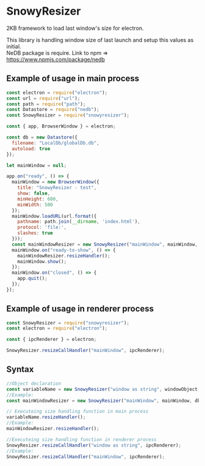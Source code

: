 # SnowyResizer
2KB framework to load last window's size for electron.

This library is handling window size of last launch and setup this values as initial.  
NeDB package is require. Link to npm => https://www.npmjs.com/package/nedb

## Example of usage in main process
```javascript
const electron = require("electron");
const url = require("url");
const path = require("path");
const Datastore = require("nedb");
const SnowyResizer = require("snowyresizer");

const { app, BrowserWindow } = electron;

const db = new Datastore({
  filename: "LocalDb/globalDb.db",
  autoload: true
});

let mainWindow = null;

app.on("ready", () => {
  mainWindow = new BrowserWindow({
    title: "SnowyResizer - test",
    show: false,
    minHeight: 600,
    minWidth: 500
  });
  mainWindow.loadURL(url.format({
    pathname: path.join(__dirname, 'index.html'),
    protocol: 'file:',
    slashes: true
  }));
  const mainWindowResizer = new SnowyResizer("mainWindow", mainWindow, db);
  mainWindow.on("ready-to-show", () => {
    mainWindowResizer.resizeHandler();
    mainWindow.show();
  });
  mainWindow.on("closed", () => {
    app.quit();
  });
});
```

## Example of usage in renderer process
```javascript
const SnowyResizer = require("snowyresizer");
const electron = require("electron");

const { ipcRenderer } = electron;

SnowyResizer.resizeCallHandler("mainWindow", ipcRenderer);
```

## Syntax
```javascript
//Object declaration
const variableName = new SnowyResizer("window as string", windowObject, NeDBInstance);
//Example: 
const mainWindowResizer = new SnowyResizer("mainWindow", mainWindow, db);

// Executeing size handling function in main process
variableName.resizeHandler();
//Example:
mainWindowResizer.resizeHandler();

//Executeing size handling function in renderer process
SnowyResizer.resizeCallHandler("window as string", ipcRenderer);
//Example:
SnowyResizer.resizeCallHandler("mainWindow", ipcRenderer);
```

